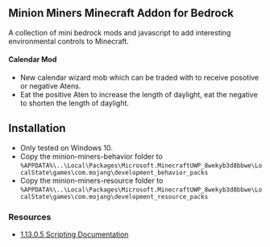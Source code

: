 ## Minion Miners Minecraft Addon for Bedrock ##
A collection of mini bedrock mods and javascript to add interesting environmental controls to Minecraft.

#### Calendar Mod ####
* New calendar wizard mob which can be traded with to receive posotive or negative Atens.
* Eat the positive Aten to increase the length of daylight, eat the negative to shorten the length of daylight.

## Installation ##
* Only tested on Windows 10.
* Copy the minion-miners-behavior folder to `%APPDATA%\..\Local\Packages\Microsoft.MinecraftUWP_8wekyb3d8bbwe\LocalState\games\com.mojang\development_behavior_packs`
* Copy the minion-miners-resource folder to `%APPDATA%\..\Local\Packages\Microsoft.MinecraftUWP_8wekyb3d8bbwe\LocalState\games\com.mojang\development_resource_packs`

### Resources ###
* [1.13.0.5 Scripting Documentation](https://minecraft.gamepedia.com/Bedrock_Edition_beta_scripting_documentation)

